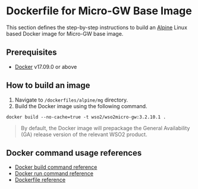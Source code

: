 # Dockerfile for Micro-GW Base Image #

This section defines the step-by-step instructions to build an [Alpine](https://hub.docker.com/_/alpine/) Linux based Docker image for Micro-GW base image.

## Prerequisites

* [Docker](https://www.docker.com/get-docker) v17.09.0 or above

## How to build an image

1. Navigate to `/dockerfiles/alpine/mg` directory.
2. Build the Docker image using the following command.

```docker build --no-cache=true -t wso2/wso2micro-gw:3.2.10.1 .```
   
> By default, the Docker image will prepackage the General Availability (GA) release version of the relevant WSO2 product.

## Docker command usage references

* [Docker build command reference](https://docs.docker.com/engine/reference/commandline/build/)
* [Docker run command reference](https://docs.docker.com/engine/reference/run/)
* [Dockerfile reference](https://docs.docker.com/engine/reference/builder/)
